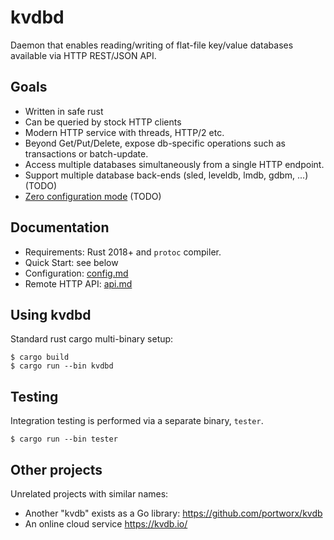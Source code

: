 # kvdbd

Daemon that enables reading/writing of flat-file key/value databases
available via HTTP REST/JSON API.

## Goals

* Written in safe rust
* Can be queried by stock HTTP clients
* Modern HTTP service with threads, HTTP/2 etc.
* Beyond Get/Put/Delete, expose db-specific operations such as transactions or batch-update.
* Access multiple databases simultaneously from a single HTTP endpoint.
* Support multiple database back-ends (sled, leveldb, lmdb, gdbm, ...) (TODO)
* [Zero configuration mode](https://github.com/jgarzik/kvdbd/issues/7) (TODO)

## Documentation

* Requirements: Rust 2018+ and `protoc` compiler.
* Quick Start: see below
* Configuration:  [config.md](doc/config.md)
* Remote HTTP API:  [api.md](doc/api.md)

## Using kvdbd

Standard rust cargo multi-binary setup:

```
$ cargo build
$ cargo run --bin kvdbd
```

## Testing

Integration testing is performed via a separate binary, `tester`.
```
$ cargo run --bin tester
```

## Other projects

Unrelated projects with similar names:

* Another "kvdb" exists as a Go library: https://github.com/portworx/kvdb
* An online cloud service https://kvdb.io/

